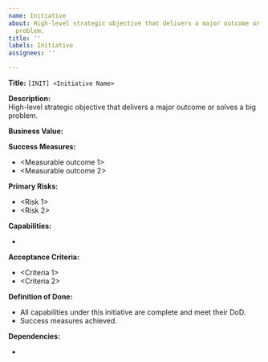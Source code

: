 ```yaml
---
name: Initiative
about: High‑level strategic objective that delivers a major outcome or solves a big
  problem.
title: ''
labels: Initiative
assignees: ''

---
```


**Title:** `[INIT] <Initiative Name>`

**Description:**  
High-level strategic objective that delivers a major outcome or solves a big problem.

**Business Value:**  
<Why this initiative matters to the project and stakeholders.>

**Success Measures:**  
- <Measurable outcome 1>  
- <Measurable outcome 2>

**Primary Risks:**  
- <Risk 1>  
- <Risk 2>

**Capabilities:**  
- <List of capabilities to be created under this initiative>

**Acceptance Criteria:**  
- <Criteria 1>  
- <Criteria 2>

**Definition of Done:**  
- All capabilities under this initiative are complete and meet their DoD.  
- Success measures achieved.

**Dependencies:**  
- <Linked initiatives or external factors>
